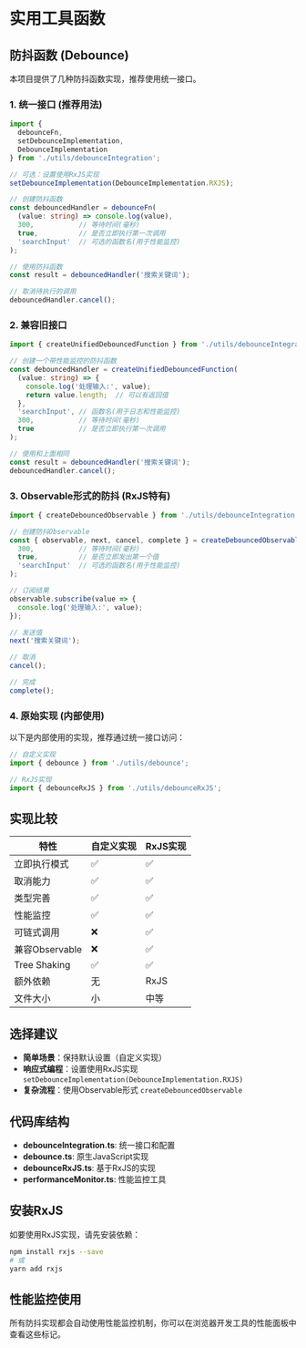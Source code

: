 # 实用工具函数

## 防抖函数 (Debounce)

本项目提供了几种防抖函数实现，推荐使用统一接口。

### 1. 统一接口 (推荐用法)

```typescript
import { 
  debounceFn, 
  setDebounceImplementation, 
  DebounceImplementation 
} from './utils/debounceIntegration';

// 可选：设置使用RxJS实现
setDebounceImplementation(DebounceImplementation.RXJS);

// 创建防抖函数 
const debouncedHandler = debounceFn(
  (value: string) => console.log(value),
  300,           // 等待时间(毫秒)
  true,          // 是否立即执行第一次调用
  'searchInput'  // 可选的函数名(用于性能监控)
);

// 使用防抖函数
const result = debouncedHandler('搜索关键词');

// 取消待执行的调用
debouncedHandler.cancel();
```

### 2. 兼容旧接口

```typescript
import { createUnifiedDebouncedFunction } from './utils/debounceIntegration';

// 创建一个带性能监控的防抖函数
const debouncedHandler = createUnifiedDebouncedFunction(
  (value: string) => {
    console.log('处理输入:', value);
    return value.length;  // 可以有返回值
  },
  'searchInput', // 函数名(用于日志和性能监控)
  300,           // 等待时间(毫秒)
  true           // 是否立即执行第一次调用
);

// 使用和上面相同
const result = debouncedHandler('搜索关键词');
debouncedHandler.cancel();
```

### 3. Observable形式的防抖 (RxJS特有)

```typescript
import { createDebouncedObservable } from './utils/debounceIntegration';

// 创建防抖Observable
const { observable, next, cancel, complete } = createDebouncedObservable<string>(
  300,           // 等待时间(毫秒)
  true,          // 是否立即发出第一个值
  'searchInput'  // 可选的函数名(用于性能监控)
);

// 订阅结果
observable.subscribe(value => {
  console.log('处理输入:', value);
});

// 发送值
next('搜索关键词');

// 取消
cancel();

// 完成
complete();
```

### 4. 原始实现 (内部使用)

以下是内部使用的实现，推荐通过统一接口访问：

```typescript
// 自定义实现
import { debounce } from './utils/debounce';

// RxJS实现
import { debounceRxJS } from './utils/debounceRxJS';
```

## 实现比较

| 特性 | 自定义实现 | RxJS实现 |
|------|-----------|---------|
| 立即执行模式 | ✅ | ✅ |
| 取消能力 | ✅ | ✅ |
| 类型完善 | ✅ | ✅ |
| 性能监控 | ✅ | ✅ |
| 可链式调用 | ❌ | ✅ |
| 兼容Observable | ❌ | ✅ |
| Tree Shaking | ✅ | ✅ |
| 额外依赖 | 无 | RxJS |
| 文件大小 | 小 | 中等 |

## 选择建议

- **简单场景**：保持默认设置（自定义实现）
- **响应式编程**：设置使用RxJS实现 `setDebounceImplementation(DebounceImplementation.RXJS)`
- **复杂流程**：使用Observable形式 `createDebouncedObservable`

## 代码库结构

- **debounceIntegration.ts**: 统一接口和配置
- **debounce.ts**: 原生JavaScript实现 
- **debounceRxJS.ts**: 基于RxJS的实现
- **performanceMonitor.ts**: 性能监控工具

## 安装RxJS

如要使用RxJS实现，请先安装依赖：

```bash
npm install rxjs --save
# 或
yarn add rxjs
```

## 性能监控使用

所有防抖实现都会自动使用性能监控机制，你可以在浏览器开发工具的性能面板中查看这些标记。 